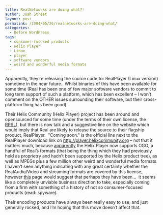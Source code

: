 ```yaml
---
title: RealNetworks are doing what?!
author: Josh Street
layout: post
permalink: /2004/05/26/realnetworks-are-doing-what/
categories:
  - Before WordPress
tags:
  - consumer-focused products
  - Helix Player
  - Linux
  - player
  - software vendors
  - weird and wonderful media formats
---
```

Apparently, they&#8217;re releasing the source code for RealPlayer (Linux version) sometime in the near future.&nbsp; Whilst binaries of this have been available for some time (Real has been one of few major software vendors to commit to long term support of such a platform, which has been excellent &#8211; I won&#8217;t comment on the OTHER issues surrounding their software, but their cross-platform thing has been good).

Their Helix Community (Helix Player) project has been around and opensourced for some time (under the terms of their own license, the [RPSL][1]), but there is now talk and a suggestive line on the website which would imply that Real are likely to release the source to their flagship product, RealPlayer.&nbsp; "Coming soon." is the official line next to the RealPlayer download link on <http://player.helixcommunity.org> &#8211; not that it matters much, because [apparently][2] the Helix Player now supports OGG, a handful of Real&#8217;s formats (that being the thing which they had previously held as proprietry and hadn&#8217;t been supported by the Helix product tree), as well as MPEGs plus a few million other weird and wonderful media formats.&nbsp; I haven&#8217;t seen anything indicating with any great certainty whether the RealAudio/Video and streaming formats are covered by this license, however [this][2] page would suggest that perhaps they have been&#8230;&nbsp; it seems like a completely unviable business direction to take, especially coming from a firm with something of a history of not so consumer-focused products (read: spyware).

Their encoding products have always been really easy to use, and just generally rocked, and I&#8217;m hoping that this move doesn&#8217;t affect that.

 [1]: https://helixcommunity.org/content/licenses#rpsl
 [2]: http://www.vorbis.com/software.psp?id=115
